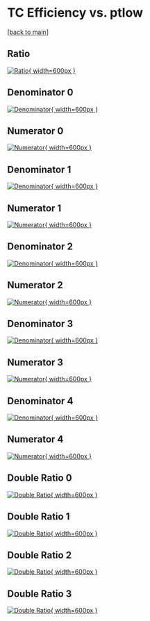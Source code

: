 # TC Efficiency vs. ptlow

[[back to main](./)]



## Ratio

[![Ratio](../mtv/var/TC_loweta_13_-1_eff_ptlow.png){ width=600px }](../mtv/var/TC_loweta_13_-1_eff_ptlow.pdf)

## Denominator 0

[![Denominator](../mtv/den/TC_loweta_13_-1_eff_ptlow_den0.png){ width=600px }](../mtv/den/TC_loweta_13_-1_eff_ptlow_den0.pdf)

## Numerator 0

[![Numerator](../mtv/num/TC_loweta_13_-1_eff_ptlow_num0.png){ width=600px }](../mtv/num/TC_loweta_13_-1_eff_ptlow_num0.pdf)

## Denominator 1

[![Denominator](../mtv/den/TC_loweta_13_-1_eff_ptlow_den1.png){ width=600px }](../mtv/den/TC_loweta_13_-1_eff_ptlow_den1.pdf)

## Numerator 1

[![Numerator](../mtv/num/TC_loweta_13_-1_eff_ptlow_num1.png){ width=600px }](../mtv/num/TC_loweta_13_-1_eff_ptlow_num1.pdf)

## Denominator 2

[![Denominator](../mtv/den/TC_loweta_13_-1_eff_ptlow_den2.png){ width=600px }](../mtv/den/TC_loweta_13_-1_eff_ptlow_den2.pdf)

## Numerator 2

[![Numerator](../mtv/num/TC_loweta_13_-1_eff_ptlow_num2.png){ width=600px }](../mtv/num/TC_loweta_13_-1_eff_ptlow_num2.pdf)

## Denominator 3

[![Denominator](../mtv/den/TC_loweta_13_-1_eff_ptlow_den3.png){ width=600px }](../mtv/den/TC_loweta_13_-1_eff_ptlow_den3.pdf)

## Numerator 3

[![Numerator](../mtv/num/TC_loweta_13_-1_eff_ptlow_num3.png){ width=600px }](../mtv/num/TC_loweta_13_-1_eff_ptlow_num3.pdf)

## Denominator 4

[![Denominator](../mtv/den/TC_loweta_13_-1_eff_ptlow_den4.png){ width=600px }](../mtv/den/TC_loweta_13_-1_eff_ptlow_den4.pdf)

## Numerator 4

[![Numerator](../mtv/num/TC_loweta_13_-1_eff_ptlow_num4.png){ width=600px }](../mtv/num/TC_loweta_13_-1_eff_ptlow_num4.pdf)

## Double Ratio 0

[![Double Ratio](../mtv/ratio/TC_loweta_13_-1_eff_ptlow_ratio0.png){ width=600px }](../mtv/ratio/TC_loweta_13_-1_eff_ptlow_ratio0.pdf)

## Double Ratio 1

[![Double Ratio](../mtv/ratio/TC_loweta_13_-1_eff_ptlow_ratio1.png){ width=600px }](../mtv/ratio/TC_loweta_13_-1_eff_ptlow_ratio1.pdf)

## Double Ratio 2

[![Double Ratio](../mtv/ratio/TC_loweta_13_-1_eff_ptlow_ratio2.png){ width=600px }](../mtv/ratio/TC_loweta_13_-1_eff_ptlow_ratio2.pdf)

## Double Ratio 3

[![Double Ratio](../mtv/ratio/TC_loweta_13_-1_eff_ptlow_ratio3.png){ width=600px }](../mtv/ratio/TC_loweta_13_-1_eff_ptlow_ratio3.pdf)

